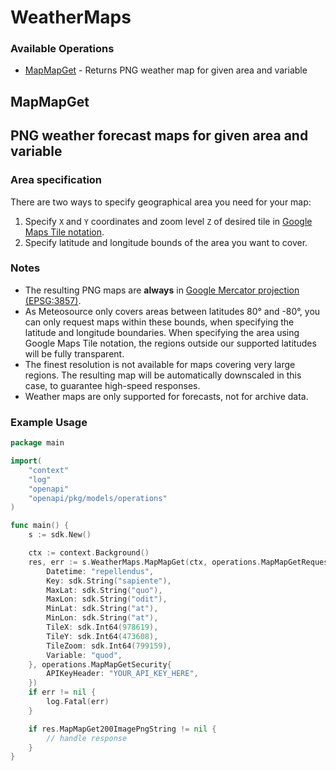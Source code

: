 # WeatherMaps

### Available Operations

* [MapMapGet](#mapmapget) - Returns PNG weather map for given area and variable

## MapMapGet

## PNG weather forecast maps for given area and variable

### Area specification
There are two ways to specify geographical area you need for your map:
1. Specify `X` and `Y` coordinates and zoom level `Z` of desired tile in <a href="https://www.maptiler.com/google-maps-coordinates-tile-bounds-projection/" rel="nofollow" target="_blank">Google Maps Tile notation</a>.
2. Specify latitude and longitude bounds of the area you want to cover.

### Notes
* The resulting PNG maps are **always** in <a href="https://epsg.io/3857" rel="nofollow" target="_blank">Google Mercator projection (EPSG:3857)</a>.
* As Meteosource only covers areas between latitudes 80° and -80°, you can only request maps within these bounds, when specifying the latitude and longitude boundaries. When specifying the area using Google Maps Tile notation, the regions outside our supported latitudes will be fully transparent.
* The finest resolution is not available for maps covering very large regions. The resulting map will be automatically downscaled in this case, to guarantee high-speed responses.
* Weather maps are only supported for forecasts, not for archive data.

### Example Usage

```go
package main

import(
	"context"
	"log"
	"openapi"
	"openapi/pkg/models/operations"
)

func main() {
    s := sdk.New()

    ctx := context.Background()
    res, err := s.WeatherMaps.MapMapGet(ctx, operations.MapMapGetRequest{
        Datetime: "repellendus",
        Key: sdk.String("sapiente"),
        MaxLat: sdk.String("quo"),
        MaxLon: sdk.String("odit"),
        MinLat: sdk.String("at"),
        MinLon: sdk.String("at"),
        TileX: sdk.Int64(978619),
        TileY: sdk.Int64(473608),
        TileZoom: sdk.Int64(799159),
        Variable: "quod",
    }, operations.MapMapGetSecurity{
        APIKeyHeader: "YOUR_API_KEY_HERE",
    })
    if err != nil {
        log.Fatal(err)
    }

    if res.MapMapGet200ImagePngString != nil {
        // handle response
    }
}
```
